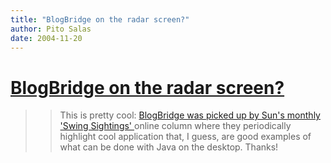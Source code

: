 ```yaml
---
title: "BlogBridge on the radar screen?"
author: Pito Salas
date: 2004-11-20
---
```

# [BlogBridge on the radar screen?](None)



>>

>> This is pretty cool: [BlogBridge was picked up by Sun's monthly 'Swing
Sightings' ](<http://java.sun.com/products/jfc/tsc/sightings/S21.html>)online
column where they periodically highlight cool application that, I guess, are
good examples of what can be done with Java on the desktop. Thanks!



